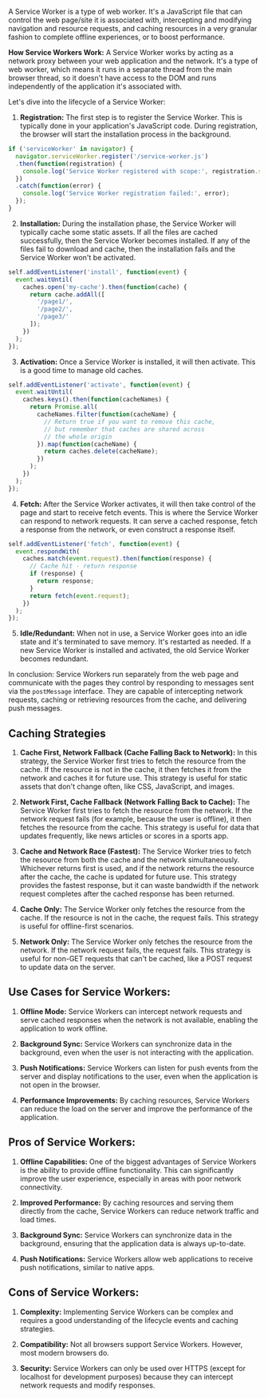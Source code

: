A Service Worker is a type of web worker. It's a JavaScript file that can control the web page/site it is associated with, intercepting and modifying navigation and resource requests, and caching resources in a very granular fashion to complete offline experiences, or to boost performance.

**How Service Workers Work:**
A Service Worker works by acting as a network proxy between your web application and the network. It's a type of web worker, which means it runs in a separate thread from the main browser thread, so it doesn't have access to the DOM and runs independently of the application it's associated with.

Let's dive into the lifecycle of a Service Worker:

1. **Registration:** The first step is to register the Service Worker. This is typically done in your application's JavaScript code. During registration, the browser will start the installation process in the background.

```javascript
if ('serviceWorker' in navigator) {
  navigator.serviceWorker.register('/service-worker.js')
  .then(function(registration) {
    console.log('Service Worker registered with scope:', registration.scope);
  })
  .catch(function(error) {
    console.log('Service Worker registration failed:', error);
  });
}
```

2. **Installation:** During the installation phase, the Service Worker will typically cache some static assets. If all the files are cached successfully, then the Service Worker becomes installed. If any of the files fail to download and cache, then the installation fails and the Service Worker won't be activated.

```javascript
self.addEventListener('install', function(event) {
  event.waitUntil(
    caches.open('my-cache').then(function(cache) {
      return cache.addAll([
        '/page1/',
        '/page2/',
        '/page3/'
      ]);
    })
  );
});
```

3. **Activation:** Once a Service Worker is installed, it will then activate. This is a good time to manage old caches.

```javascript
self.addEventListener('activate', function(event) {
  event.waitUntil(
    caches.keys().then(function(cacheNames) {
      return Promise.all(
        cacheNames.filter(function(cacheName) {
          // Return true if you want to remove this cache,
          // but remember that caches are shared across
          // the whole origin
        }).map(function(cacheName) {
          return caches.delete(cacheName);
        })
      );
    })
  );
});
```

4. **Fetch:** After the Service Worker activates, it will then take control of the page and start to receive fetch events. This is where the Service Worker can respond to network requests. It can serve a cached response, fetch a response from the network, or even construct a response itself.

```javascript
self.addEventListener('fetch', function(event) {
  event.respondWith(
    caches.match(event.request).then(function(response) {
      // Cache hit - return response
      if (response) {
        return response;
      }
      return fetch(event.request);
    })
  );
});
```

5. **Idle/Redundant:** When not in use, a Service Worker goes into an idle state and it's terminated to save memory. It's restarted as needed. If a new Service Worker is installed and activated, the old Service Worker becomes redundant.

In conclusion: Service Workers run separately from the web page and communicate with the pages they control by responding to messages sent via the `postMessage` interface. They are capable of intercepting network requests, caching or retrieving resources from the cache, and delivering push messages.

## Caching Strategies

1. **Cache First, Network Fallback (Cache Falling Back to Network):** In this strategy, the Service Worker first tries to fetch the resource from the cache. If the resource is not in the cache, it then fetches it from the network and caches it for future use. This strategy is useful for static assets that don't change often, like CSS, JavaScript, and images.

2. **Network First, Cache Fallback (Network Falling Back to Cache):** The Service Worker first tries to fetch the resource from the network. If the network request fails (for example, because the user is offline), it then fetches the resource from the cache. This strategy is useful for data that updates frequently, like news articles or scores in a sports app.

3. **Cache and Network Race (Fastest):** The Service Worker tries to fetch the resource from both the cache and the network simultaneously. Whichever returns first is used, and if the network returns the resource after the cache, the cache is updated for future use. This strategy provides the fastest response, but it can waste bandwidth if the network request completes after the cached response has been returned.

4. **Cache Only:** The Service Worker only fetches the resource from the cache. If the resource is not in the cache, the request fails. This strategy is useful for offline-first scenarios.

5. **Network Only:** The Service Worker only fetches the resource from the network. If the network request fails, the request fails. This strategy is useful for non-GET requests that can't be cached, like a POST request to update data on the server.

## Use Cases for Service Workers:

1. **Offline Mode:** Service Workers can intercept network requests and serve cached responses when the network is not available, enabling the application to work offline.

2. **Background Sync:** Service Workers can synchronize data in the background, even when the user is not interacting with the application.

3. **Push Notifications:** Service Workers can listen for push events from the server and display notifications to the user, even when the application is not open in the browser.

4. **Performance Improvements:** By caching resources, Service Workers can reduce the load on the server and improve the performance of the application.

## Pros of Service Workers:

1. **Offline Capabilities:** One of the biggest advantages of Service Workers is the ability to provide offline functionality. This can significantly improve the user experience, especially in areas with poor network connectivity.

2. **Improved Performance:** By caching resources and serving them directly from the cache, Service Workers can reduce network traffic and load times.

3. **Background Sync:** Service Workers can synchronize data in the background, ensuring that the application data is always up-to-date.

4. **Push Notifications:** Service Workers allow web applications to receive push notifications, similar to native apps.

## Cons of Service Workers:

1. **Complexity:** Implementing Service Workers can be complex and requires a good understanding of the lifecycle events and caching strategies.

2. **Compatibility:** Not all browsers support Service Workers. However, most modern browsers do.

3. **Security:** Service Workers can only be used over HTTPS (except for localhost for development purposes) because they can intercept network requests and modify responses.